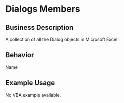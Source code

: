 # Dialogs Members

## Business Description
A collection of all the Dialog objects in Microsoft Excel.

## Behavior
Name

## Example Usage
No VBA example available.